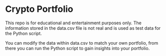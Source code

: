 # Crypto Portfolio

This repo is for educational and entertainment purposes only. The information stored in the data.csv file is not real and is used as test data for the Python script.

You can modify the data within data.csv to match your own portfolio, from there you can run the Python script to gain insights into your portfolio.
